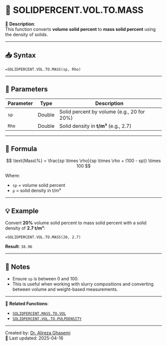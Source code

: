 # 🔁 SOLIDPERCENT.VOL.TO.MASS

🔹 **Description**:  
This function converts **volume solid percent** to **mass solid percent** using the density of solids.

---

## 📥 Syntax

```excel
=SOLIDPERCENT.VOL.TO.MASS(sp, Rho)
```

---

## 🧾 Parameters

| Parameter            | Type    | Description                                |
|----------------------|---------|--------------------------------------------|
| `sp`                 | Double  | Solid percent by volume (e.g., 20 for 20%) |
| `Rho`                | Double  | Solid density in **t/m³** (e.g., 2.7)      |

---

## 🧮 Formula

$$
\text{Mass\%} = \frac{sp \times \rho}{sp \times \rho + (100 - sp)} \times 100
$$

Where:  
- `sp` = volume solid percent  
- `ρ` = solid density in t/m³  

---

## 💡 Example

Convert **20%** volume solid percent to mass solid percent with a solid density of **2.7 t/m³**:

```excel
=SOLIDPERCENT.VOL.TO.MASS(20, 2.7)
```

**Result**: `38.96`

---

## 📝 Notes

- Ensure `sp` is between 0 and 100.
- This is useful when working with slurry compositions and converting between volume and weight-based measurements.

---

📌 **Related Functions**:
- [`SOLIDPERCENT.MASS.TO.VOL`](./SolidPercentMass2Vol.md)
- [`SOLIDPERCENT.VOL.TO.PULPDENSITY`](./SolidPercentVol2PulpDensity.md)

---

Created by: [Dr. Alireza Ghasemi](https://github.com/Dr-Alireza-Ghasemi)  
📅 Last updated: 2025-04-16

